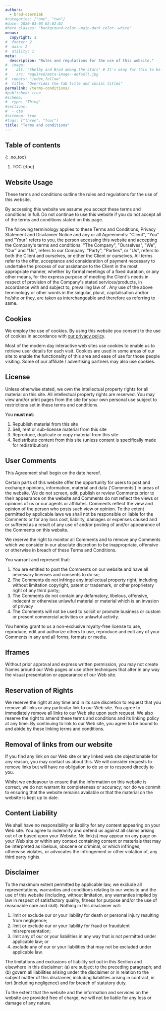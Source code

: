 ```yaml
---
authors:
  - brad-czerniak
#categories: ["one", "two"]
#date: 2020-03-03 02:02:02
#hero_classes: "background-color--main-dark color--white"
menus:
  copyright: 1
#  footer: 2
#  main: 2
#  utility: 1
meta:
  description: "Rules and regulations for the use of this website."
#  image:
#    alt: "Shelby and Brad among the stars" # It's okay for this to be empty if the image is decorative
#    src: required/meta-image--default.jpg
#  robots: "index,follow"
#  title: "Overrides the tab title and social titles"
permalink: /terms-conditions/
#published: true
#schema:
#  type: "Thing"
#sections:
#  - cta
#sitemap: true
#tags: ["three", "four"]
title: "Terms and conditions"
---
```


## Table of contents
{: .no_toc}

1. TOC
{:toc}

## Website Usage

These terms and conditions outline the rules and regulations for the use of this website.

By accessing this website we assume you accept these terms and conditions in full. Do not continue to use this website if
you do not accept all of the terms and conditions stated on this page.

The following terminology applies to these Terms and Conditions, Privacy Statement and Disclaimer Notice
and any or all Agreements: "Client", "You" and "Your" refers to you, the person accessing this website
and accepting the Company's terms and conditions. "The Company", "Ourselves", "We", "Our" and "Us", refers
to our Company. "Party", "Parties", or "Us", refers to both the Client and ourselves, or either the Client
or ourselves. All terms refer to the offer, acceptance and consideration of payment necessary to undertake
the process of our assistance to the Client in the most appropriate manner, whether by formal meetings
of a fixed duration, or any other means, for the express purpose of meeting the Client's needs in respect
of provision of the Company's stated services/products, in accordance with and subject to, prevailing law
of . Any use of the above terminology or other words in the singular, plural,
capitalisation and/or he/she or they, are taken as interchangeable and therefore as referring to same.

## Cookies

We employ the use of cookies. By using this website you consent to the use of cookies
in accordance with [our privacy policy](/privacy-policy).

Most of the modern day interactive web sites use cookies to enable us to retrieve user
details for each visit. Cookies are used in some areas of our site to enable the functionality
of this area and ease of use for those people visiting. Some of our affiliate / advertising
partners may also use cookies.

## License

Unless otherwise stated, we own the intellectual property rights for
all material on this site. All intellectual property rights are reserved. You may view and/or print
pages from the site for your own personal use subject to restrictions set in these terms and conditions.

You **must not**:

1. Republish material from this site
2. Sell, rent or sub-license material from this site
3. Reproduce, duplicate or copy material from this site
4. Redistribute content from this site (unless content is specifically made for redistribution)

## User Comments

This Agreement shall begin on the date hereof.

Certain parts of this website offer the opportunity for users to post and exchange opinions, information,
material and data ('Comments') in areas of the website. We do not screen, edit, publish
or review Comments prior to their appearance on the website and Comments do not reflect the views or
opinions of us or our agents or affiliates. Comments reflect the view and opinion of the
person who posts such view or opinion. To the extent permitted by applicable laws we shall
not be responsible or liable for the Comments or for any loss cost, liability, damages or expenses caused
and or suffered as a result of any use of and/or posting of and/or appearance of the Comments on this
website.

We reserve the right to monitor all Comments and to remove any Comments which we consider
in our absolute discretion to be inappropriate, offensive or otherwise in breach of these Terms and Conditions.

You warrant and represent that:

1. You are entitled to post the Comments on our website and have all necessary licenses and consents to
   do so;
2. The Comments do not infringe any intellectual property right, including without limitation copyright, patent or
   trademark, or other proprietary right of any third party;
3. The Comments do not contain any defamatory, libelous, offensive, indecent or otherwise unlawful material
   or material which is an invasion of privacy
4. The Comments will not be used to solicit or promote business or custom or present commercial activities
   or unlawful activity.

You hereby grant to us a non-exclusive royalty-free license to use, reproduce,
edit and authorize others to use, reproduce and edit any of your Comments in any and all forms, formats
or media.

## Iframes

Without prior approval and express written permission, you may not create frames around our Web pages or
use other techniques that alter in any way the visual presentation or appearance of our Web site.

## Reservation of Rights

We reserve the right at any time and in its sole discretion to request that you remove all links or any particular
link to our Web site. You agree to immediately remove all links to our Web site upon such request. We also
reserve the right to amend these terms and conditions and its linking policy at any time. By continuing
to link to our Web site, you agree to be bound to and abide by these linking terms and conditions.

## Removal of links from our website

If you find any link on our Web site or any linked web site objectionable for any reason, you may contact
us about this. We will consider requests to remove links but will have no obligation to do so or to respond
directly to you.

Whilst we endeavour to ensure that the information on this website is correct, we do not warrant its completeness
or accuracy; nor do we commit to ensuring that the website remains available or that the material on the
website is kept up to date.

## Content Liability

We shall have no responsibility or liability for any content appearing on your Web site. You agree to indemnify
and defend us against all claims arising out of or based upon your Website. No link(s) may appear on any
page on your Web site or within any context containing content or materials that may be interpreted as
libelous, obscene or criminal, or which infringes, otherwise violates, or advocates the infringement or
other violation of, any third party rights.

## Disclaimer

To the maximum extent permitted by applicable law, we exclude all representations, warranties and conditions relating to
our website and the use of this website (including, without limitation, any warranties implied by law in respect of
satisfactory quality, fitness for purpose and/or the use of reasonable care and skill). Nothing in this disclaimer will:

1. limit or exclude our or your liability for death or personal injury resulting from negligence;
2. limit or exclude our or your liability for fraud or fraudulent misrepresentation;
3. limit any of our or your liabilities in any way that is not permitted under applicable law; or
4. exclude any of our or your liabilities that may not be excluded under applicable law.

The limitations and exclusions of liability set out in this Section and elsewhere in this disclaimer: (a)
are subject to the preceding paragraph; and (b) govern all liabilities arising under the disclaimer or
in relation to the subject matter of this disclaimer, including liabilities arising in contract, in tort
(including negligence) and for breach of statutory duty.

To the extent that the website and the information and services on the website are provided free of charge,
we will not be liable for any loss or damage of any nature.

